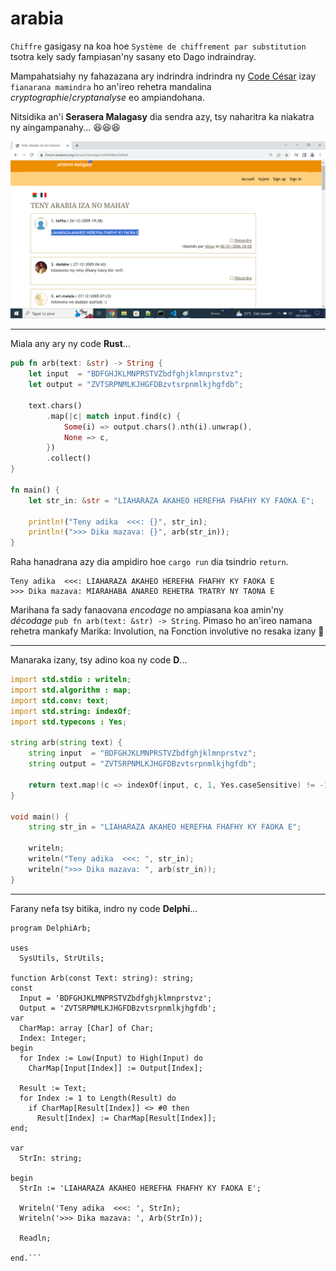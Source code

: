 # arabia

`Chiffre` gasigasy na koa hoe `Système de chiffrement par substitution` tsotra kely sady fampiasan'ny sasany eto Dago indraindray.

Mampahatsiahy ny fahazazana ary indrindra indrindra ny [Code César](https://fr.wikipedia.org/wiki/Chiffrement_par_d%C3%A9calage) izay `fianarana mamindra` ho an'ireo rehetra mandalina *cryptographie*/*cryptanalyse* eo ampiandohana.

Nitsidika an'i **Serasera Malagasy** dia sendra azy, tsy naharitra ka niakatra ny aingampanahy... 😆😆😆

<p align="center"><img src="screenshot.png"></p>


---


Miala any ary ny code **Rust**...

```rust
pub fn arb(text: &str) -> String {
    let input  = "BDFGHJKLMNPRSTVZbdfghjklmnprstvz";
    let output = "ZVTSRPNMLKJHGFDBzvtsrpnmlkjhgfdb";

    text.chars()
        .map(|c| match input.find(c) {
            Some(i) => output.chars().nth(i).unwrap(),
            None => c,
        })
        .collect()
}

fn main() {
    let str_in: &str = "LIAHARAZA AKAHEO HEREFHA FHAFHY KY FAOKA E";

    println!("Teny adika  <<<: {}", str_in);
    println!(">>> Dika mazava: {}", arb(str_in));
}
```

Raha hanadrana azy dia ampidiro hoe `cargo run` dia tsindrio `return`.

```
Teny adika  <<<: LIAHARAZA AKAHEO HEREFHA FHAFHY KY FAOKA E
>>> Dika mazava: MIARAHABA ANAREO REHETRA TRATRY NY TAONA E
```
Marihana fa sady fanaovana _encodage_ no ampiasana koa amin'ny _décodage_ `pub fn arb(text: &str) -> String`. Pimaso ho an'ireo namana rehetra mankafy Marika: Involution, na Fonction involutive no resaka izany 👀


---

Manaraka izany, tsy adino koa ny code **D**...


```d
import std.stdio : writeln;
import std.algorithm : map;
import std.conv: text;
import std.string: indexOf;
import std.typecons : Yes;

string arb(string text) {
    string input  = "BDFGHJKLMNPRSTVZbdfghjklmnprstvz";
    string output = "ZVTSRPNMLKJHGFDBzvtsrpnmlkjhgfdb";
	
    return text.map!(c => indexOf(input, c, 1, Yes.caseSensitive) != -1 ? output[indexOf(input, c, 1, Yes.caseSensitive)] : c).text;
}

void main() {
    string str_in = "LIAHARAZA AKAHEO HEREFHA FHAFHY KY FAOKA E";

    writeln;
    writeln("Teny adika  <<<: ", str_in);
    writeln(">>> Dika mazava: ", arb(str_in));
}
```

---

Farany nefa tsy bitika, indro ny code **Delphi**...

```delphi
program DelphiArb;

uses
  SysUtils, StrUtils;

function Arb(const Text: string): string;
const
  Input = 'BDFGHJKLMNPRSTVZbdfghjklmnprstvz';
  Output = 'ZVTSRPNMLKJHGFDBzvtsrpnmlkjhgfdb';
var
  CharMap: array [Char] of Char;
  Index: Integer;
begin
  for Index := Low(Input) to High(Input) do
    CharMap[Input[Index]] := Output[Index];

  Result := Text;
  for Index := 1 to Length(Result) do
    if CharMap[Result[Index]] <> #0 then
      Result[Index] := CharMap[Result[Index]];
end;

var
  StrIn: string;

begin
  StrIn := 'LIAHARAZA AKAHEO HEREFHA FHAFHY KY FAOKA E';

  Writeln('Teny adika  <<<: ', StrIn);
  Writeln('>>> Dika mazava: ', Arb(StrIn));

  Readln;

end.```
